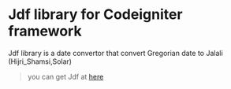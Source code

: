 # Jdf library for Codeigniter framework #

Jdf library is a date convertor that convert Gregorian date to Jalali (Hijri_Shamsi,Solar) 

>you can get Jdf at [here](http://jdf.scr.ir/)

